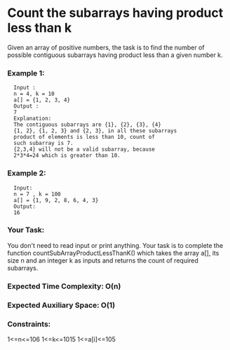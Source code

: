 # Count the subarrays having product less than k

Given an array of positive numbers, the task is to find the number of possible contiguous subarrays having product less than a given number k.

###  Example 1:

      Input : 
      n = 4, k = 10
      a[] = {1, 2, 3, 4}
      Output : 
      7
      Explanation:
      The contiguous subarrays are {1}, {2}, {3}, {4} 
      {1, 2}, {1, 2, 3} and {2, 3}, in all these subarrays
      product of elements is less than 10, count of
      such subarray is 7.
      {2,3,4} will not be a valid subarray, because 
      2*3*4=24 which is greater than 10.


### Example 2:

      Input:
      n = 7 , k = 100
      a[] = {1, 9, 2, 8, 6, 4, 3}
      Output:
      16

### Your Task:  
You don't need to read input or print anything. Your task is to complete the function countSubArrayProductLessThanK() which takes the array a[], its size n and an integer k as inputs and returns the count of required subarrays.

### Expected Time Complexity: O(n)

### Expected Auxiliary Space: O(1)

### Constraints:
1<=n<=106
1<=k<=1015
1<=a[i]<=105
